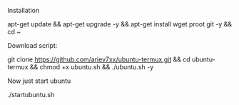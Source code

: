 Installation 

apt-get update && apt-get upgrade -y && apt-get install wget proot git -y && cd ~

Download script: 

git clone https://github.com/ariev7xx/ubuntu-termux.git && cd ubuntu-termux && chmod +x ubuntu.sh && ./ubuntu.sh -y

Now just start ubuntu

 ./startubuntu.sh
